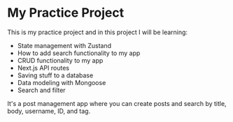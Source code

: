 # My Practice Project

This is my practice project and in this project I will be learning:

- State management with Zustand
- How to add search functionality to my app
- CRUD functionality to my app
- Next.js API routes
- Saving stuff to a database
- Data modeling with Mongoose
- Search and filter

It's a post management app where you can create posts and search by title, body, username, ID, and tag.